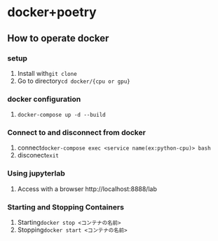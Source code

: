 # docker+poetry
## How to operate docker
### setup
1. Install with`git clone`
2. Go to directory`cd docker/{cpu or gpu}`
### docker configuration
1. `docker-compose up -d --build`
### Connect to and disconnect from docker
1. connect`docker-compose exec <service name(ex:python-cpu)> bash`
2. disconect`exit`
### Using jupyterlab
1. Access with a browser http://localhost:8888/lab
### Starting and Stopping Containers
1. Starting`docker stop <コンテナの名前>`
2. Stopping`docker start <コンテナの名前>`

